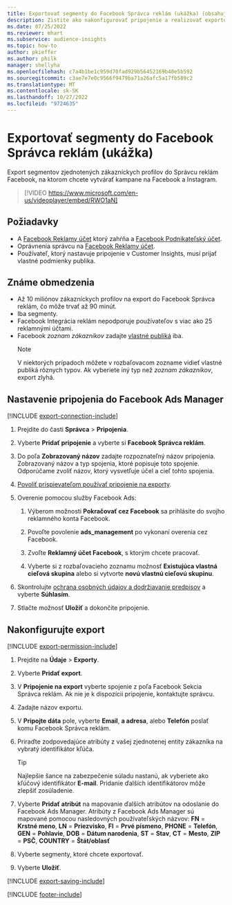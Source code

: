 ```yaml
---
title: Exportovať segmenty do Facebook Správca reklám (ukážka) (obsahuje video)
description: Zistite ako nakonfigurovať pripojenie a realizovať exportovanie do Facebook Ads Manager.
ms.date: 07/25/2022
ms.reviewer: mhart
ms.subservice: audience-insights
ms.topic: how-to
author: pkieffer
ms.author: philk
manager: shellyha
ms.openlocfilehash: c7a4b1be1c959d70fad929b56452169b40e5b592
ms.sourcegitcommit: c3ae7e7e0c9566f9479ba71a26afc5a17fb589c2
ms.translationtype: MT
ms.contentlocale: sk-SK
ms.lasthandoff: 10/27/2022
ms.locfileid: "9724635"
---
```

# <a name="export-segments-to-facebook-ads-manager-preview"></a>Exportovať segmenty do Facebook Správca reklám (ukážka)

Export segmentov zjednotených zákazníckych profilov do Správcu reklám Facebook, na ktorom chcete vytvárať kampane na Facebook a Instagram.

> [!VIDEO https://www.microsoft.com/en-us/videoplayer/embed/RWO1aN]

## <a name="prerequisites"></a>Požiadavky

- A [Facebook Reklamy účet](https://www.facebook.com/business/learn/lessons/step-by-step-ads-manager-account) ktorý zahŕňa a [Facebook Podnikateľský účet](https://business.facebook.com/).
- Oprávnenia správcu na [Facebook Reklamy účet](https://www.facebook.com/business/learn/lessons/step-by-step-ads-manager-account).
- Používateľ, ktorý nastavuje pripojenie v Customer Insights, musí prijať vlastné podmienky publika.

## <a name="known-limitations"></a>Známe obmedzenia

- Až 10 miliónov zákazníckych profilov na export do Facebook Správca reklám, čo môže trvať až 90 minút.
- Iba segmenty.
- Facebook Integrácia reklám nepodporuje používateľov s viac ako 25 reklamnými účtami.
- Facebook *zoznam zákazníkov* zadajte [vlastné publiká](https://www.facebook.com/business/help/744354708981227?id=2469097953376494) iba.
  > [!NOTE]
  > V niektorých prípadoch môžete v rozbaľovacom zozname vidieť vlastné publiká rôznych typov. Ak vyberiete iný typ než *zoznam zákazníkov*, export zlyhá.

## <a name="set-up-connection-to-facebook-ads-manager"></a>Nastavenie pripojenia do Facebook Ads Manager

[!INCLUDE [export-connection-include](includes/export-connection-admn.md)]

1. Prejdite do časti **Správca** > **Pripojenia**.

1. Vyberte **Pridať pripojenie** a vyberte si **Facebook Správca reklám**.

1. Do poľa **Zobrazovaný názov** zadajte rozpoznateľný názov pripojenia. Zobrazovaný názov a typ spojenia, ktoré popisuje toto spojenie. Odporúčame zvoliť názov, ktorý vysvetľuje účel a cieľ tohto spojenia.

1. [Povoliť prispievateľom používať pripojenie na exporty](connections.md#allow-contributors-to-use-a-connection-for-exports).

1. Overenie pomocou služby Facebook Ads:

   1. Výberom možnosti **Pokračovať cez Facebook** sa prihlásite do svojho reklamného konta Facebook.

   1. Povoľte povolenie **ads_management** po vykonaní overenia cez Facebook.

   1. Zvoľte **Reklamný účet Facebook**, s ktorým chcete pracovať.

   1. Vyberte si z rozbaľovacieho zoznamu možnosť **Existujúca vlastná cieľová skupina** alebo si vytvorte **novú vlastnú cieľovú skupinu**.

1. Skontrolujte [ochrana osobných údajov a dodržiavanie predpisov](connections.md#data-privacy-and-compliance) a vyberte **Súhlasím**.

1. Stlačte možnosť **Uložiť** a dokončite pripojenie.

## <a name="configure-an-export"></a>Nakonfigurujte export

[!INCLUDE [export-permission-include](includes/export-permission.md)]

1. Prejdite na **Údaje** > **Exporty**.

1. Vyberte **Pridať export**.

1. V **Pripojenie na export** vyberte spojenie z poľa Facebook Sekcia Správca reklám. Ak nie je k dispozícii pripojenie, kontaktujte správcu.

1. Zadajte názov exportu.

1. V **Pripojte dáta** pole, vyberte **Email**, **a adresa**, alebo **Telefón** poslať komu Facebook Správca reklám.

1. Priraďte zodpovedajúce atribúty z vašej zjednotenej entity zákazníka na vybratý identifikátor kľúča.
   > [!TIP]
   > Najlepšie šance na zabezpečenie súladu nastanú, ak vyberiete ako kľúčový identifikátor **E-mail**. Pridanie ďalších identifikátorov môže zlepšiť zosúladenie.

1. Vyberte **Pridať atribút** na mapovanie ďalších atribútov na odoslanie do Facebook Ads Manager. Atribúty z Facebook Ads Manager sú mapované pomocou nasledovných používateľských názvov: **FN** = **Krstné meno**, **LN** = **Priezvisko**, **FI** = **Prvé písmeno**, **PHONE** = **Telefón**, **GEN** = **Pohlavie**, **DOB** = **Dátum narodenia**, **ST** = **Stav**, **CT** = **Mesto**, **ZIP** = **PSČ**, **COUNTRY** = **Štát/oblasť**

1. Vyberte segmenty, ktoré chcete exportovať.

1. Vyberte **Uložiť**.

[!INCLUDE [export-saving-include](includes/export-saving.md)]

[!INCLUDE [footer-include](includes/footer-banner.md)]
